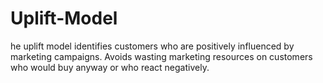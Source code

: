 # Uplift-Model
he uplift model identifies customers who are positively influenced by marketing campaigns. Avoids wasting marketing resources on customers who would buy anyway or who react negatively.
